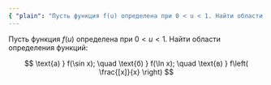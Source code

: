 ```yaml
---
{ "plain": "Пусть функция f(u) определена при 0 < u < 1. Найти области определения функций: а) sin x; б) ln x; в) [x]/x." }
---
```


Пусть функция $f(u)$ определена при $0 < u < 1$. Найти области определения функций:

$$ \text{а) } f(\sin x); \quad \text{б) } f(\ln x); \quad \text{в) } f\left( \frac{[x]}{x} \right) $$